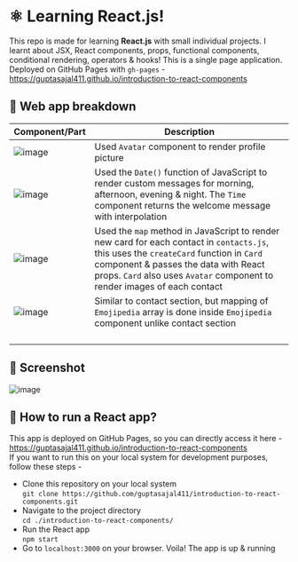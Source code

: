 # ⚛️ Learning React.js!
This repo is made for learning **React.js** with small individual projects. I learnt about JSX, React components, props, functional components, conditional rendering, operators & hooks! This is a single page application. <br>
Deployed on GitHub Pages with `gh-pages` - https://guptasajal411.github.io/introduction-to-react-components

## 🧐 Web app breakdown
| **Component/Part**  | **Description** |
| ------------- | ------------- |
| ![image](https://user-images.githubusercontent.com/70312106/136220959-a7429bce-2677-49a8-9a93-2432a2ee8d24.png)  | Used `Avatar` component to render profile picture |
| ![image](https://user-images.githubusercontent.com/70312106/136221382-cdf400a5-df1c-449e-90f1-43270bae140a.png) | Used the `Date()` function of JavaScript to render custom messages for morning, afternoon, evening & night. The `Time` component returns the welcome message with interpolation |
| ![image](https://user-images.githubusercontent.com/70312106/136221964-2184ad53-5716-42c1-bef2-a57c45d1f397.png) | Used the `map` method in JavaScript to render new card for each contact in `contacts.js`, this uses the `createCard` function in `Card` component & passes the data with React props. `Card` also uses `Avatar` component to render images of each contact |
| ![image](https://user-images.githubusercontent.com/70312106/136222931-f04b2a9a-41d3-4ad1-ad92-cd97184f92e1.png) | Similar to contact section, but mapping of `Emojipedia` array is done inside `Emojipedia` component unlike contact section |
|  |  |
|  |  |
|  |  |
|  |  |

## 📸 Screenshot
![image](https://user-images.githubusercontent.com/70312106/136220815-b04f1a3a-c23e-4f04-a666-d79d43e3b30f.png)


## 🤔 How to run a React app?
This app is deployed on GitHub Pages, so you can directly access it here - https://guptasajal411.github.io/introduction-to-react-components <br>
If you want to run this on your local system for development purposes, follow these steps - 
- Clone this repository on your local system <br>
  `git clone https://github.com/guptasajal411/introduction-to-react-components.git`
- Navigate to the project directory <br>
  `cd ./introduction-to-react-components/`
- Run the React app <br>
  `npm start`
- Go to `localhost:3000` on your browser. Voila! The app is up & running
